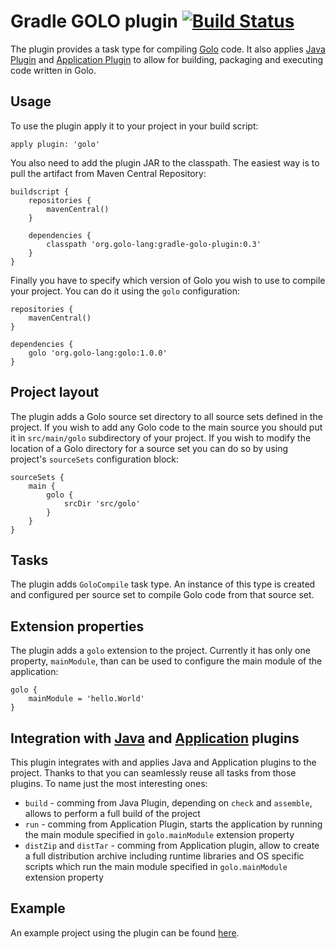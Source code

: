 # Gradle GOLO plugin [![Build Status](https://drone.io/github.com/golo-lang/gradle-golo-plugin/status.png)](https://drone.io/github.com/golo-lang/gradle-golo-plugin/latest)

The plugin provides a task type for compiling [Golo](http://golo-lang.org/) code. It also applies [Java Plugin](http://www.gradle.org/docs/current/userguide/java_plugin.html) and [Application Plugin](http://www.gradle.org/docs/current/userguide/application_plugin.html) to allow for building, packaging and executing code written in Golo.

## Usage

To use the plugin apply it to your project in your build script:

	apply plugin: 'golo'

You also need to add the plugin JAR to the classpath. The easiest way is to pull the artifact from Maven Central Repository:

	buildscript {
		repositories {
			mavenCentral()
		}

		dependencies {
			classpath 'org.golo-lang:gradle-golo-plugin:0.3'
		}
	}

Finally you have to specify which version of Golo you wish to use to compile your project. You can do it using the `golo` configuration:

	repositories {
        mavenCentral()
    }

    dependencies {
        golo 'org.golo-lang:golo:1.0.0'
    }

## Project layout

The plugin adds a Golo source set directory to all source sets defined in the project. If you wish to add any Golo code to the main source you should put it in `src/main/golo` subdirectory of your project. If you wish to modify the location of a Golo directory for a source set you can do so by using project's `sourceSets` configuration block:

	sourceSets {
		main {
			golo {
				srcDir 'src/golo'
			}
		}
	}

## Tasks

The plugin adds `GoloCompile` task type. An instance of this type is created and configured per source set to compile Golo code from that source set.

## Extension properties

The plugin adds a `golo` extension to the project. Currently it has only one property, `mainModule`, than can be used to configure the main module of the application:

	golo {
		mainModule = 'hello.World'
	}

## Integration with [Java](http://www.gradle.org/docs/current/userguide/java_plugin.html) and [Application](http://www.gradle.org/docs/current/userguide/application_plugin.html) plugins

This plugin integrates with and applies Java and Application plugins to the project. Thanks to that you can seamlessly reuse all tasks from those plugins. To name just the most interesting ones:

* `build` - comming from Java Plugin, depending on `check` and `assemble`, allows to perform a full build of the project
* `run` - comming from Application Plugin, starts the application by running the main module specified in `golo.mainModule` extension property
* `distZip` and `distTar` - comming from Application plugin, allow to create a full distribution archive including runtime libraries and OS specific scripts which run the main module specified in `golo.mainModule` extension property

## Example

An example project using the plugin can be found [here](https://github.com/erdi/gradle-golo-plugin-example).